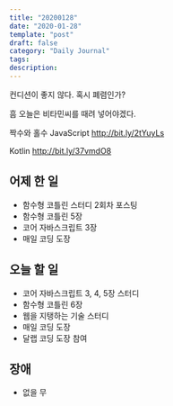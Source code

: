 ```yaml
---
title: "20200128"
date: "2020-01-28"
template: "post"
draft: false
category: "Daily Journal"
tags:
description:
---
```


컨디션이 좋지 않다. 혹시 폐렴인가?

흠 오늘은 비타민씨를 때려 넣어야겠다.

짝수와 홀수
JavaScript
<http://bit.ly/2tYuyLs>

Kotlin
<http://bit.ly/37vmdO8>

## 어제 한 일

* 함수형 코틀린 스터디 2회차 포스팅
* 함수형 코틀린 5장
* 코어 자바스크립트 3장
* 매일 코딩 도장

## 오늘 할 일

* 코어 자바스크립트 3, 4, 5장 스터디
* 함수형 코틀린 6장
* 웹을 지탱하는 기술 스터디
* 매일 코딩 도장
* 달랩 코딩 도장 참여

## 장애

* 없을 무
